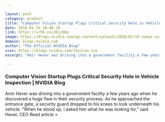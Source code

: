 ```yaml
---

layout: post
category: product
title: "Computer Vision Startup Plugs Critical Security Hole in Vehicle Inspection"
date: 2018-01-16 18:46:19
link: https://vrhk.co/2DjzbDp
image: https://blogs.nvidia.com/wp-content/uploads/2018/01/19-uveye-system.jpg
domain: blogs.nvidia.com
author: "The Official NVIDIA Blog"
icon: https://blogs.nvidia.com/favicon.ico
excerpt: "Amir Hever was driving into a government facility a few years ago when he discovered a huge flaw in their security process. As he approached the entrance gate, a security guard dropped to his knees to look underneath his vehicle. “When he stood up, I asked him what he was looking for,” said Hever, CEO Read article &gt;"

---
```


### Computer Vision Startup Plugs Critical Security Hole in Vehicle Inspection | NVIDIA Blog

Amir Hever was driving into a government facility a few years ago when he discovered a huge flaw in their security process. As he approached the entrance gate, a security guard dropped to his knees to look underneath his vehicle. “When he stood up, I asked him what he was looking for,” said Hever, CEO Read article &gt;